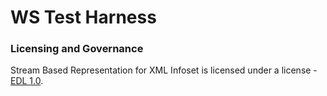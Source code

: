 # WS Test Harness

### Licensing and Governance

Stream Based Representation for XML Infoset is licensed under a license - [EDL 1.0](LICENSE.md).
